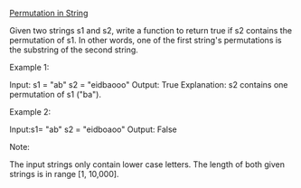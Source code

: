 [Permutation in String](https://leetcode.com/problems/permutation-in-string/)

Given two strings s1 and s2, write a function to return true if s2 contains the permutation of s1. In other words, one of the first string's permutations is the substring of the second string.

 
Example 1:

Input: s1 = "ab" s2 = "eidbaooo"
Output: True
Explanation: s2 contains one permutation of s1 ("ba").

Example 2:

Input:s1= "ab" s2 = "eidboaoo"
Output: False
 

Note:

The input strings only contain lower case letters.
The length of both given strings is in range [1, 10,000].